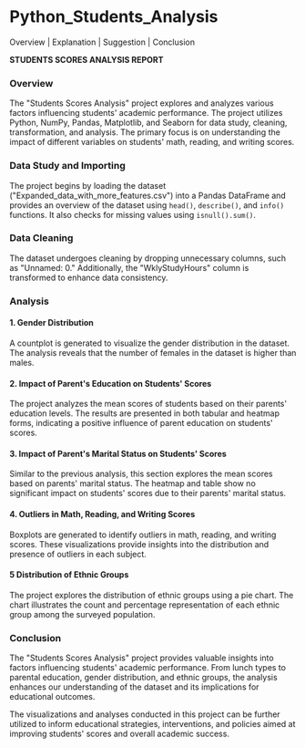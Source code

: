 # Python_Students_Analysis
Overview | Explanation | Suggestion | Conclusion

**STUDENTS SCORES ANALYSIS REPORT**

### Overview

The "Students Scores Analysis" project explores and analyzes various factors influencing students' academic performance. The project utilizes Python, NumPy, Pandas, Matplotlib, and Seaborn for data study, cleaning, transformation, and analysis. The primary focus is on understanding the impact of different variables on students' math, reading, and writing scores.

### Data Study and Importing

The project begins by loading the dataset ("Expanded_data_with_more_features.csv") into a Pandas DataFrame and provides an overview of the dataset using `head()`, `describe()`, and `info()` functions. It also checks for missing values using `isnull().sum()`.

### Data Cleaning

The dataset undergoes cleaning by dropping unnecessary columns, such as "Unnamed: 0." Additionally, the "WklyStudyHours" column is transformed to enhance data consistency.

### Analysis

#### 1. Gender Distribution

A countplot is generated to visualize the gender distribution in the dataset. The analysis reveals that the number of females in the dataset is higher than males.

#### 2. Impact of Parent's Education on Students' Scores

The project analyzes the mean scores of students based on their parents' education levels. The results are presented in both tabular and heatmap forms, indicating a positive influence of parent education on students' scores.

#### 3. Impact of Parent's Marital Status on Students' Scores

Similar to the previous analysis, this section explores the mean scores based on parents' marital status. The heatmap and table show no significant impact on students' scores due to their parents' marital status.

#### 4. Outliers in Math, Reading, and Writing Scores

Boxplots are generated to identify outliers in math, reading, and writing scores. These visualizations provide insights into the distribution and presence of outliers in each subject.

#### 5 Distribution of Ethnic Groups

The project explores the distribution of ethnic groups using a pie chart. The chart illustrates the count and percentage representation of each ethnic group among the surveyed population.

### Conclusion

The "Students Scores Analysis" project provides valuable insights into factors influencing students' academic performance. From lunch types to parental education, gender distribution, and ethnic groups, the analysis enhances our understanding of the dataset and its implications for educational outcomes.

The visualizations and analyses conducted in this project can be further utilized to inform educational strategies, interventions, and policies aimed at improving students' scores and overall academic success.
